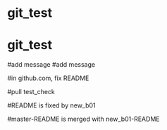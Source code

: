 # git_test
# git_test
#add message
#add message

#in github.com, fix README

#pull test_check

#README is fixed by new_b01

#master-README is merged with new_b01-README 